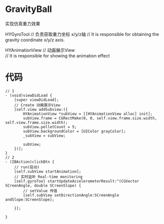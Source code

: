 # GravityBall
实现仿真重力效果

HYGyroTool // 负责获取重力坐标 x/y/z轴
           // It is responsible for obtaining the gravity coordinate x/y/z axis.
           
HYAnimationView // 动画展示View   
                // It is responsible for showing the animation effect
                
# 代码 
```objc
// 1
- (void)viewDidLoad {
    [super viewDidLoad];
    // Create 动画展示View
    [self.view addSubview:({
        HYAnimationView *subView = [[HYAnimationView alloc] init];
        subView.frame = CGRectMake(0, 0, self.view.frame.size.width, self.view.frame.size.width);
        subView.pelletCount = 5;
        subView.backgroundColor = [UIColor grayColor];
        _subView = subView;
        
        subView;
    })];
}
// 2
- (IBAction)clickBtn {
    // run(启动) 
    [self.subView startAnimation];
    // 实时监听 Real-time monitoring
    [self.gyroTool startUpdateAccelerometerResult:^(CGVector SCreenAngle, double SCreenSlope) {
        // setValue 传值 
        [self.subView setDirectionAngle:SCreenAngle andSlope:SCreenSlope];
        
    }];
    
}
```
